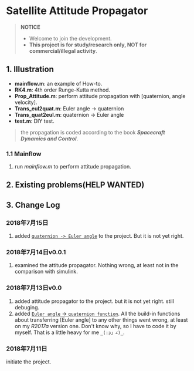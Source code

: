 # Satellite Attitude Propagator

> **NOTICE**
>* Welcome to join the development.
>* **This project is for study/research only, NOT for commercial/illegal activity**.

## 1. Illustration

* **mainflow.m**: an example of How-to.
* **RK4.m**: 4th order Runge-Kutta method.
* **Prop_Attitude.m**: perform attitude propagation with [quaternion, angle velocity].
* **Trans_eul2quat.m**: Euler angle -> quaternion
* **Trans_quat2eul.m**: quaternion -> Euler angle
* **test.m**: DIY test.

> the propagation is coded according to the book ***Spacecraft Dynamics and Control***.

### 1.1 Mainflow

1. run *mainflow.m* to perform attitude propagation.

## 2. Existing problems(HELP WANTED)

## 3. Change Log

### 2018年7月15日

1. added [```quaternion -> Euler angle```](http://www.euclideanspace.com/maths/geometry/rotations/conversions/quaternionToEuler/index.htm) to the project. But it is not yet right.

### 2018年7月14日**v0.0.1**

1. examined the attitude propagator. Nothing wrong, at least not in the comparison with simulink.

### 2018年7月13日**v0.0**

1. added attitude propagator to the project. but it is not yet right. still debuging.
2. added [```Euler angle``` -> ```quaternion function```](http://www.euclideanspace.com/maths/geometry/rotations/conversions/eulerToQuaternion/index.htm). All the build-in functions about transferring [Euler angle] to any other things went wrong, at least on my *R2017a* version one. Don't know why, so I have to code it by myself. That is a little heavy for me ```_(:з」∠)_```.

### 2018年7月11日

initiate the project.
